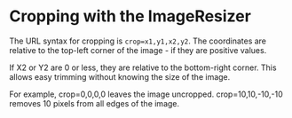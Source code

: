 
# Cropping with the ImageResizer



The URL syntax for cropping is `crop=x1,y1,x2,y2`. The coordinates are relative to the top-left corner of the image - if they are positive values.

If X2 or Y2 are 0 or less, they are relative to the bottom-right corner. This allows easy trimming without knowing the size of the image.

For example, crop=0,0,0,0 leaves the image uncropped. crop=10,10,-10,-10 removes 10 pixels from all edges of the image.


